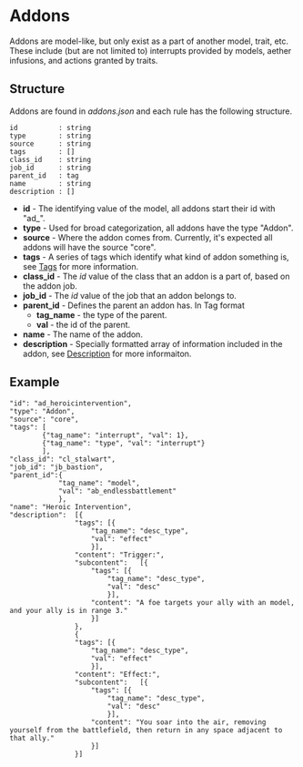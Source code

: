 # Addons

Addons are model-like, but only exist as a part of another model, trait, etc. These include (but are not limited to) interrupts provided by models, aether infusions, and actions granted by traits.

## Structure

Addons are found in *addons.json* and each rule has the following structure.

```
id          : string
type        : string
source      : string
tags        : []
class_id    : string
job_id      : string
parent_id   : tag
name        : string
description : []
```

- **id** - The identifying value of the model, all addons start their id with "ad_".
- **type** - Used for broad categorization, all addons have the type "Addon".
- **source** - Where the addon comes from. Currently, it's expected all addons will have the source "core".
- **tags** - A series of tags which identify what kind of addon something is, see [Tags](../Tags.md) for more information.
- **class_id** - The *id* value of the class that an addon is a part of, based on the addon job.
- **job_id** - The *id* value of the job that an addon belongs to.
- **parent_id** - Defines the parent an addon has. In Tag format
    - **tag_name** - the type of the parent.
    - **val** - the id of the parent.
- **name** - The name of the addon.
- **description** - Specially formatted array of information included in the addon, see [Description](../Description.md) for more informaiton.

## Example

```
"id": "ad_heroicintervention",
"type": "Addon",
"source": "core",
"tags": [
        {"tag_name": "interrupt", "val": 1},
        {"tag_name": "type", "val": "interrupt"}
        ],
"class_id": "cl_stalwart",
"job_id": "jb_bastion",
"parent_id":{
            "tag_name": "model",
            "val": "ab_endlessbattlement"
            },
"name": "Heroic Intervention",
"description":  [{
                "tags": [{
                    "tag_name": "desc_type",
                    "val": "effect"
                    }],
                "content": "Trigger:",
                "subcontent":   [{
                    "tags": [{
                        "tag_name": "desc_type",
                        "val": "desc"
                        }],
                    "content": "A foe targets your ally with an model, and your ally is in range 3."
                    }]
                },
                {
                "tags": [{
                    "tag_name": "desc_type",
                    "val": "effect"
                    }],
                "content": "Effect:",
                "subcontent":   [{
                    "tags": [{
                        "tag_name": "desc_type",
                        "val": "desc"
                        }],
                    "content": "You soar into the air, removing yourself from the battlefield, then return in any space adjacent to that ally."
                    }]
                }]
```